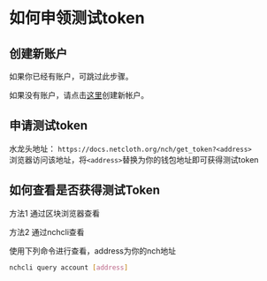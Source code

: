 # 如何申领测试token

## 创建新账户

如果你已经有账户，可跳过此步骤。

如果没有账户，请点击[这里]()创建新帐户。

## 申请测试token

水龙头地址： ```https://docs.netcloth.org/nch/get_token?<address>```  
浏览器访问该地址，将```<address>```替换为你的钱包地址即可获得测试token

## 如何查看是否获得测试Token

方法1 通过区块浏览器查看

方法2 通过nchcli查看

使用下列命令进行查看，address为你的nch地址

```bash
nchcli query account [address]
```
